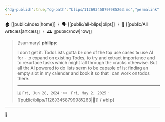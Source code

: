 ```yaml
---
{"dg-publish":true,"dg-path":"blips/112693458799985263.md","permalink":"/blips/112693458799985263/","title":"philipp on mastodon @ 2024-06-28"}
---
```



<div class="transclusion internal-embed is-loaded"><div class="markdown-embed">




🏠 [[public/Index\|home]]  ⋮ 🗣️ [[public/all-blips\|blips]] ⋮  📝 [[public/All Articles\|articles]]  ⋮ 🕰️ [[public/now\|now]]


</div></div>


> [!summary] **philipp**:
>
> I don't get it. Todo Lists gotta be one of the top use cases to use AI for - to expand on existing Todos, to try and extract importance and to resurface tasks which might fall through the cracks otherwise.
> But all the AI powered to do lists seem to be capable of is: finding an empty slot in my calendar and book it so that I can work on todos there.
> - - -
>
> 🗓️ <code>Fri, Jun 28, 2024</code>  · ✏️ <code> Fri, May 2, 2025</code>  · [[public/blips/112693458799985263\|🔗]]
{ #blip}


- - -

 👾
